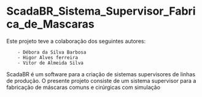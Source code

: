 # ScadaBR_Sistema_Supervisor_Fabrica_de_Mascaras

Este projeto teve a colaboração dos seguintes autores:

        - Débora da Silva Barbosa
        - Higor Alves ferreira
        - Vitor de Almeida Silva


ScadaBR é um software para a criação de sistemas supervisores de linhas de produção.  O presente projeto consiste de um sistema supervisor para a fabricação de máscaras comuns e cirúrgicas com simulação
